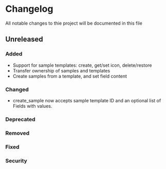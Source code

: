 # Changelog

All notable changes to thie project will be documented in this file

## Unreleased

### Added 

- Support for sample templates: create, get/set icon, delete/restore
- Transfer ownership of samples and templates
- Create samples from a template, and set field content

### Changed

- create_sample now accepts sample template ID and an optional list of Fields with values.

### Deprecated

### Removed

### Fixed

### Security

